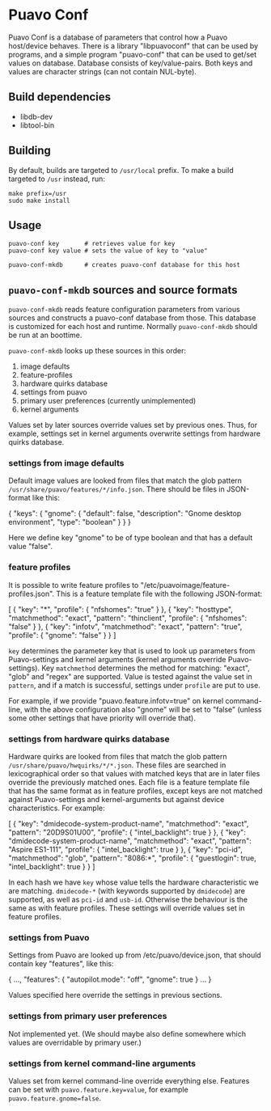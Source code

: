 # Puavo Conf

Puavo Conf is a database of parameters that control how a Puavo
host/device behaves. There is a library "libpuavoconf" that can be used
by programs, and a simple program "puavo-conf" that can be used to
get/set values on database. Database consists of key/value-pairs. Both
keys and values are character strings (can not contain NUL-byte).

## Build dependencies

- libdb-dev
- libtool-bin

## Building

By default, builds are targeted to `/usr/local` prefix. To make a build
targeted to `/usr` instead, run:

    make prefix=/usr
    sudo make install

## Usage

    puavo-conf key       # retrieves value for key
    puavo-conf key value # sets the value of key to "value"

    puavo-conf-mkdb      # creates puavo-conf database for this host

## `puavo-conf-mkdb` sources and source formats

`puavo-conf-mkdb` reads feature configuration parameters from various
sources and constructs a puavo-conf database from those.  This database
is customized for each host and runtime.  Normally `puavo-conf-mkdb`
should be run at an boottime.

`puavo-conf-mkdb` looks up these sources in this order:

  1. image defaults
  2. feature-profiles
  3. hardware quirks database
  4. settings from puavo
  5. primary user preferences (currently unimplemented)
  6. kernel arguments

Values set by later sources override values set by previous ones.  Thus,
for example, settings set in kernel arguments overwrite settings from
hardware quirks database.

### settings from image defaults

Default image values are looked from files that match the glob pattern
`/usr/share/puavo/features/*/info.json`.  There should be files in
JSON-format like this:

{
  "keys": {
    "gnome": {
      "default": false,
      "description": "Gnome desktop environment",
      "type": "boolean"
    }
  }
}

Here we define key "gnome" to be of type boolean and that has a default
value "false".

### feature profiles

It is possible to write feature profiles to
"/etc/puavoimage/feature-profiles.json".  This is a feature template
file with the following JSON-format:

[
  {
    "key": "*",
    "profile": {
      "nfshomes": "true"
    }
  },
  {
    "key": "hosttype",
    "matchmethod": "exact",
    "pattern": "thinclient",
    "profile": {
      "nfshomes": "false"
    }
  },
  {
    "key": "infotv",
    "matchmethod": "exact",
    "pattern": "true",
    "profile": {
      "gnome": "false"
    }
  }
]

`key` determines the parameter key that is used to look up parameters
from Puavo-settings and kernel arguments (kernel arguments override
Puavo-settings).  Key `matchmethod` determines the method for matching:
"exact", "glob" and "regex" are supported.  Value is tested against the
value set in `pattern`, and if a match is successful, settings under
`profile` are put to use.

For example, if we provide "puavo.feature.infotv=true" on kernel
command-line, with the above configuration also "gnome" will
be set to "false" (unless some other settings that have priority
will override that).

### settings from hardware quirks database

Hardware quirks are looked from files that match the glob pattern
`/usr/share/puavo/hwquirks/*/*.json`.  These files are searched
in lexicographical order so that values with matched keys that are in
later files override the previously matched ones.  Each file is a feature
template file that has the same format as in feature profiles,
except keys are not matched against Puavo-settings and kernel-arguments
but against device characteristics.  For example:

[
  {
    "key": "dmidecode-system-product-name",
    "matchmethod": "exact",
    "pattern": "20D9S01U00",
    "profile": {
      "intel_backlight": true
    }
  },
  {
    "key": "dmidecode-system-product-name",
    "matchmethod": "exact",
    "pattern": "Aspire ES1-111",
    "profile": {
      "intel_backlight": true
    }
  },
  {
    "key": "pci-id",
    "matchmethod": "glob",
    "pattern": "8086:*",
    "profile": {
      "guestlogin": true,
      "intel_backlight": true
    }
  }
]

In each hash we have `key` whose value tells the hardware characteristic
we are matching.  `dmidecode-*` (with keywords supported by `dmidecode`)
are supported, as well as `pci-id` and `usb-id`.  Otherwise the behaviour
is the same as with feature profiles.  These settings will override
values set in feature profiles.

### settings from Puavo

Settings from Puavo are looked up from /etc/puavo/device.json, that
should contain key "features", like this:

{
  ...,
  "features": {
    "autopilot.mode": "off",
    "gnome": true
  }
  ...
}

Values specified here override the settings in previous sections.

### settings from primary user preferences

Not implemented yet.  (We should maybe also define somewhere
which values are overridable by primary user.)

### settings from kernel command-line arguments

Values set from kernel command-line override everything else.
Features can be set with `puavo.feature.key=value`, for example
`puavo.feature.gnome=false`.
